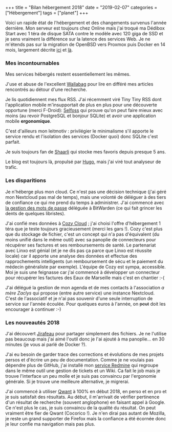 +++
title = "Bilan hébergement 2018"
date = "2019-02-07"
categories = ["Hébergement"]
tags = ["planet"] 
+++

Voici un rapide état de l'hébergement et des changements survenus l'année dernière. Mon serveur est toujours chez Online mais j'ai troqué ma Dédibox Start avec 1 téra de disque SATA contre le modèle avec 120 giga de SSD et je sens vraiment la différence sur la latence des services Web. Je ne m'étends pas sur la migration de OpenBSD vers Proxmox puis Docker en 14 mois, largement décrite [ici](https://blogduyax.madyanne.fr/2018/hebergement-containers/) et [là](https://blogduyax.madyanne.fr/2018/retour-sur-la-migration-vers-docker/). 

### Mes incontournables 

Mes services hébergés restent essentiellement les mêmes. 

J'use et abuse de l'excellent [Wallabag](https://wallabag.org/fr) pour lire en différé mes articles rencontrés au détour d'une recherche.

Je lis quotidiennent mes flux RSS. J'ai récemment viré Tiny Tiny RSS dont l'application mobile m'insupportait de plus en plus pour une découverte opportune (merci F-Droid): [Selfoss](https://www.selfoss.aditu.de/) qui prouve qu'on peut faire mieux avec moins (au revoir PostgreSQL et bonjour SQLite) et avoir une application mobile **ergonomique**. 

C'est d'ailleurs mon leitmotiv : privilégier le minimalisme s'il apporte le service rendu et l'isolation des services (Docker quoi) donc SQLite c'est parfait. 

Je suis toujours fan de [Shaarli](https://sebsauvage.net/wiki/doku.php?id=php:shaarli) qui stocke mes favoris depuis presque 5 ans. 

Le blog est toujours là, propulsé par [Hugo](https://gohugo.io/), mais j'ai viré tout analyseur de trafic.

### Les disparitions

Je n'héberge plus mon cloud. Ce n'est pas une décision technique (j'ai géré mon Nextcloud pas mal de temps), mais une volonté de déléguer à des tiers de confiance ce qui me prend du temps à administrer. J'ai commencé avec [la gestion des mots de passe](https://blogduyax.madyanne.fr/2018/les-mots-de-passe/) déléguée à BitWarden (ce qui fait grincer les dents  de quelques libristes). 

J'ai confié mes données à [Cozy Cloud](https://cozy.io) ; j'ai choisi l'offre d'hébergement 1 téra que je teste toujours gracieusement (merci les gars !). Cozy c'est plus que du stockage de fichier, c'est un concept qui n'a pas d'équivalent (du moins unifié dans le même outil) avec sa panoplie de connecteurs pour récupérer ses factures et ses remboursements de santé. Le partenariat avec Linxo est génial (et je ne dis pas ça parce que Linxo est réussite locale) car il apporte une analyse des données et effectue des rapprochements intelligents (un remboursement de sécu et le paiement du médecin généraliste par exemple). L'équipe de Cozy est sympa, accessible. Moi je suis une feignasse car j'ai commencé à développer un connecteur pour récupérer les factures des Eaux de Marseille mais c'est en chantier :-(    

J'ai délégué la gestion de mon agenda et de mes contacts à l'association *a mère Zaclys* qui propose (entre autre service) une instance Nextcloud. C'est de l'associatif et je n'ai pas souvenir d'une seule interruption de service sur l'année écoulée. Pour quelques euros à l'année, on ~~peut~~ doit les encourager à continuer :-)    

### Les nouveautés 2018

J'ai découvert [Jirafeau](https://gitlab.com/mojo42/Jirafeau) pour partager simplement des fichiers. Je ne l'utilise pas beaucoup mais j'ai aimé l'outil donc je l'ai ajouté à ma panoplie... en 30 minutes (je vous ai parlé de Docker ?).

J'ai eu besoin de garder trace des corrections et évolutions de mes projets persos et d'écrire un peu de documentation. Comme je ne voulais pas dépendre plus de GitHub, j'ai installé mon [service Redmine](https://www.redmine.org/) qui regroupe dans le même outil une gestion de tickets et un Wiki. Ca fait le job mais je trouve l'interface un peu molle et je suis pas convaincu par l'ergonomie générale. Si je trouve une meilleure alternative, je migrerai. 

J'ai commencé à utiliser [Qwant](https://www.qwant.com) à 100% en début 2018, en perso et en pro et je suis satisfait des résultats. Au début, il m'arrivait de vérifier pertinence d'un résultat de recherche (souvent anglophone) en faisant appel à Google. Ce n'est plus le cas, je suis convaincu de la qualité du résultat. On peut vraiment être fier de Qwant (Cocorico !). Je n'en dirai pas autant de Mozilla, je reste un grand supporter de Firefox mais la confiance a été écornée donc je leur confie ma navigation mais pas plus. 
